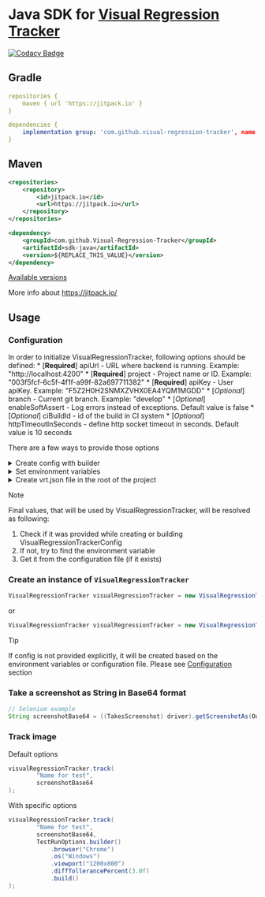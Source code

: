 # Java SDK for [Visual Regression Tracker](https://github.com/Visual-Regression-Tracker/Visual-Regression-Tracker)
[![Codacy Badge](https://app.codacy.com/project/badge/Grade/79dcd96f2be04992bc1059cad60e2e04)](https://www.codacy.com/gh/Visual-Regression-Tracker/sdk-java?utm_source=github.com&amp;utm_medium=referral&amp;utm_content=Visual-Regression-Tracker/sdk-java&amp;utm_campaign=Badge_Grade)

## Gradle

```yml
repositories {
    maven { url 'https://jitpack.io' }
}
```

```yml
dependencies {
    implementation group: 'com.github.visual-regression-tracker', name: 'sdk-java', version: '${REPLACE_THIS_VALUE}'
}
```

## Maven

```xml
<repositories>
    <repository>
        <id>jitpack.io</id>
        <url>https://jitpack.io</url>
    </repository>
</repositories>
```

```xml
<dependency>
    <groupId>com.github.Visual-Regression-Tracker</groupId>
    <artifactId>sdk-java</artifactId>
    <version>${REPLACE_THIS_VALUE}</version>
</dependency>
```
[Available versions](https://github.com/Visual-Regression-Tracker/sdk-java/releases)

More info about https://jitpack.io/

## Usage

### Configuration
In order to initialize VisualRegressionTracker, following options should be defined:
    * [**Required**] apiUrl - URL where backend is running. Example: "http://localhost:4200"
    * [**Required**] project - Project name or ID. Example: "003f5fcf-6c5f-4f1f-a99f-82a697711382"
    * [**Required**] apiKey - User apiKey. Example: "F5Z2H0H2SNMXZVHX0EA4YQM1MGDD"
    * [_Optional_] branch - Current git branch. Example: "develop"
    * [_Optional_] enableSoftAssert - Log errors instead of exceptions. Default value is false
    * [_Optional_] ciBuildId - id of the build in CI system
    * [_Optional_] httpTimeoutInSeconds - define http socket timeout in seconds. Default value is 10 seconds

 There are a few ways to provide those options

<details>

<summary>Create config with builder</summary>

```java
VisualRegressionTrackerConfig config = VisualRegressionTrackerConfig.builder()
                .apiUrl("http://localhost:4200")
                .apiKey("F5Z2H0H2SNMXZVHX0EA4YQM1MGDD")
                .project("003f5fcf-6c5f-4f1f-a99f-82a697711382")
                .enableSoftAssert(true)
                .branchName("develop")
                .build();
```

</details>

<details>

<summary>Set environment variables</summary>

```
export VRT_APIURL=http://localhost:4200
export VRT_APIKEY=F5Z2H0H2SNMXZVHX0EA4YQM1MGDD
export VRT_PROJECT=003f5fcf-6c5f-4f1f-a99f-82a697711382
export VRT_BRANCHNAME=develop
export VRT_ENABLESOFTASSERT=true
export VRT_CIBUILDID=40bdba4
export VRT_HTTPTIMEOUTINSECONDS=15

```

</details>

<details>

<summary>Create vrt.json file in the root of the project</summary>

```json
{
  "apiUrl": "[http://162.243.161.172:4200](http://localhost:4200)",
  "project": "003f5fcf-6c5f-4f1f-a99f-82a697711382",
  "apiKey": "F5Z2H0H2SNMXZVHX0EA4YQM1MGDD",
  "branchName": "deveolop",
  "enableSoftAssert": false,
  "ciBuildId": "40bdba4"
}

```

</details>

> [!NOTE]
> Final values, that will be used by VisualRegressionTracker, will be resolved as following:
> 1. Check if it was provided while creating or building VisualRegressionTrackerConfig
> 2. If not, try to find the environment variable
> 3. Get it from the configuration file (if it exists)




### Create an instance of `VisualRegressionTracker`

```java
VisualRegressionTracker visualRegressionTracker = new VisualRegressionTracker(config);
```

or

```java
VisualRegressionTracker visualRegressionTracker = new VisualRegressionTracker();
```

> [!TIP]
> If config is not provided explicitly, it will be created based on the environment variables or configuration file. Please see [Configuration](README.md#configuration) section

### Take a screenshot as String in Base64 format

```java
// Selenium example
String screenshotBase64 = ((TakesScreenshot) driver).getScreenshotAs(OutputType.BASE64);
```

### Track image

Default options

```java
visualRegressionTracker.track(
        "Name for test",
        screenshotBase64
);
```

With specific options 

```java
visualRegressionTracker.track(
        "Name for test",
        screenshotBase64,
        TestRunOptions.builder()
            .browser("Chrome")
            .os("Windows")
            .viewport("1200x800")
            .diffTollerancePercent(3.0f)
            .build()
);
```
